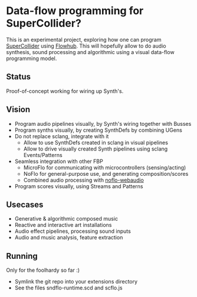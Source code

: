Data-flow programming for SuperCollider?
========================================
This is an experimental project, exploring how one
can program [SuperCollider](http://supercollider.sourceforge.net) using
[Flowhub](http://flowhub.io). This will hopefully allow to do
audio synthesis, sound processing and algorithmic using a visual data-flow
programming model.

Status
------
Proof-of-concept working for wiring up Synth's.


Vision
---------
* Program audio pipelines visually, by Synth's wiring together with Busses
* Program synths visually, by creating SynthDefs by combining UGens
* Do not replace sclang, integrate with it
    * Allow to use SynthDefs created in sclang in visual pipelines
    * Allow to drive visually created Synth pipelines using sclang Events/Patterns
* Seamless integration with other FBP
    * MicroFlo for communicating with microcontrollers (sensing/acting)
    * NoFlo for general-purpose use, and generating composition/scores
    * Combined audio processing with [noflo-webaudio](https://github.com/automata/noflo-webaudio)
* Program scores visually, using Streams and Patterns

Usecases
-------
* Generative & algorithmic composed music
* Reactive and interactive art installations
* Audio effect pipelines, processing sound inputs
* Audio and music analysis, feature extraction

Running
--------
Only for the foolhardy so far :)

* Symlink the git repo into your extensions directory
* See the files sndflo-runtime.scd and scflo.js
